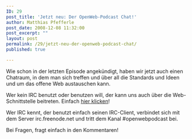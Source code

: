 ```yaml
---
ID: 29
post_title: 'Jetzt neu: Der OpenWeb-Podcast Chat!'
author: Matthias Pfefferle
post_date: 2008-12-08 11:32:00
post_excerpt: ""
layout: post
permalink: /29/jetzt-neu-der-openweb-podcast-chat/
published: true

---
```


Wie schon in der letzten Episode angekündigt, haben wir jetzt auch einen Chatraum, in dem man sich treffen und über all die Standards und Ideen und um das offene Web austauschen kann.

Wer kein IRC benutzt oder benutzen will, der kann uns auch über die Web-Schnittstelle beitreten. Einfach [hier klicken](http://widget.mibbit.com/?settings=5100cb8bbf7790e66f3f124f7b7faa5e&server=irc.freenode.net%3A6667&channel=%23openwebpodcast&noServerNotices=true&noServerMotd=true&autoConnect=true "Live Chat Raum")!

Wer IRC kennt, der benutzt einfach seinen IRC-Client, verbindet sich mit dem Server irc.freenode.net und tritt dem Kanal #openwebpodcast bei.

Bei Fragen, fragt einfach in den Kommentaren!
